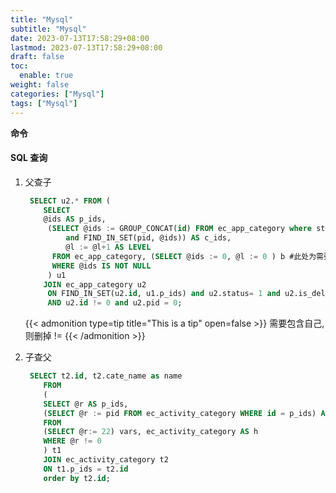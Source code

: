 ```yaml
---
title: "Mysql"
subtitle: "Mysql"
date: 2023-07-13T17:58:29+08:00
lastmod: 2023-07-13T17:58:29+08:00
draft: false
toc:
  enable: true
weight: false
categories: ["Mysql"]
tags: ["Mysql"]
---
```

**命令**


#### **SQL** 查询
1. 父查子  
   ```SQL
    SELECT u2.* FROM (
       SELECT
       @ids AS p_ids,
        (SELECT @ids := GROUP_CONCAT(id) FROM ec_app_category where status= 1 and is_del = 0
            and FIND_IN_SET(pid, @ids)) AS c_ids,
            @l := @l+1 AS LEVEL
         FROM ec_app_category, (SELECT @ids := 0, @l := 0 ) b #此处为需要传递的父类id.
         WHERE @ids IS NOT NULL
        ) u1
       JOIN ec_app_category u2
        ON FIND_IN_SET(u2.id, u1.p_ids) and u2.status= 1 and u2.is_del = 0
        AND u2.id != 0 and u2.pid = 0;
    ```
    {{< admonition type=tip title="This is a tip" open=false >}}
     需要包含自己, 则删掉 !=
    {{< /admonition >}}

1. 子查父
    ```SQL
     SELECT t2.id, t2.cate_name as name
        FROM
        (
        SELECT @r AS p_ids,
        (SELECT @r := pid FROM ec_activity_category WHERE id = p_ids) AS pid
        FROM
        (SELECT @r:= 22) vars, ec_activity_category AS h
        WHERE @r != 0
        ) t1
        JOIN ec_activity_category t2
        ON t1.p_ids = t2.id
        order by t2.id;
    ```
